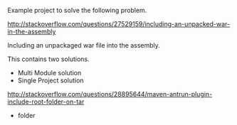 Example project to solve the following problem.

http://stackoverflow.com/questions/27529159/including-an-unpacked-war-in-the-assembly

Including an unpackaged war file into the assembly.

This contains two solutions. 

* Multi Module solution
* Single Project solution

http://stackoverflow.com/questions/28895644/maven-antrun-plugin-include-root-folder-on-tar

* folder
